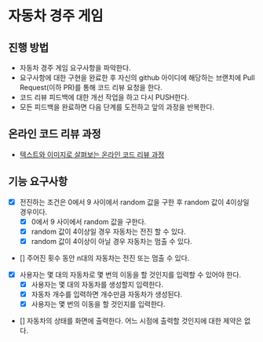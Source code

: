 # 자동차 경주 게임

## 진행 방법

* 자동차 경주 게임 요구사항을 파악한다.
* 요구사항에 대한 구현을 완료한 후 자신의 github 아이디에 해당하는 브랜치에 Pull Request(이하 PR)를 통해 코드 리뷰 요청을 한다.
* 코드 리뷰 피드백에 대한 개선 작업을 하고 다시 PUSH한다.
* 모든 피드백을 완료하면 다음 단계를 도전하고 앞의 과정을 반복한다.

## 온라인 코드 리뷰 과정

* [텍스트와 이미지로 살펴보는 온라인 코드 리뷰 과정](https://github.com/next-step/nextstep-docs/tree/master/codereview)

## 기능 요구사항

- [x] 전진하는 조건은 0에서 9 사이에서 random 값을 구한 후 random 값이 4이상일 경우이다.
    - [x] 0에서 9 사이에서 random 값을 구한다.
    - [x] random 값이 4이상일 경우 자동차는 전진 할 수 있다.
    - [x] random 값이 4이상이 아닐 경우 자동차는 멈출 수 있다.
- [] 주어진 횟수 동안 n대의 자동차는 전진 또는 멈출 수 있다.
- [x] 사용자는 몇 대의 자동차로 몇 번의 이동을 할 것인지를 입력할 수 있어야 한다.
    - [x] 사용자는 몇 대의 자동차를 생성할지 입력한다.
    - [x] 자동차 개수를 입력하면 개수만큼 자동차가 생성된다.
    - [x] 사용자는 몇 번의 이동을 할 것인지를 입력한다.
- [] 자동차의 상태를 화면에 출력한다. 어느 시점에 출력할 것인지에 대한 제약은 없다.
